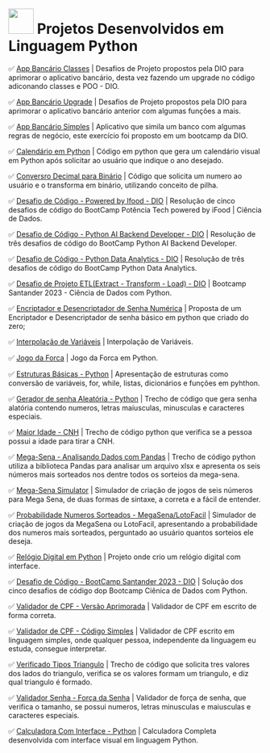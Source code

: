 # <img src="https://hermes.dio.me/skills/7c8b20c8-af95-4c24-87ae-be37695d1f0a.png" height="50"> Projetos Desenvolvidos em Linguagem Python

✅ [App Bancário Classes](https://github.com/Carlos-CGS/ProjetosPython/tree/main/App%20Bancario%20Classes) | Desafios de Projeto propostos pela DIO para aprimorar o aplicativo bancário, desta vez fazendo um upgrade no código adiconando classes e POO - DIO.

✅ [App Bancário Upgrade](https://github.com/Carlos-CGS/ProjetosPython/tree/main/App%20Banc%C3%A1rio%20Upgrade) | Desafios de Projeto propostos pela DIO para aprimorar o aplicativo bancário anterior com algumas funções a mais.

✅ [App Bancário Simples](https://github.com/Carlos-CGS/ProjetosPython/tree/main/App%20Banc%C3%A1rio) | Aplicativo que simila um banco com algumas regras de negócio, este exercício foi proposto em um bootcamp da DIO.

✅ [Calendário em Python](https://github.com/Carlos-CGS/ProjetosPython/tree/main/Calendario) | Código em python que gera um calendário visual em Python após solicitar ao usuário que indique o ano desejado.

✅ [Conversro Decimal para Binário](https://github.com/Carlos-CGS/ProjetosPython/tree/main/Conversor%20Decimal-Binario) | Código que solicita um numero ao usuário e o transforma em binário, utilizando conceito de pilha.

✅ [Desafio de Código - Powered by Ifood - DIO](https://github.com/Carlos-CGS/ProjetosPython/tree/main/Desafio%20Codigo%20BootCamp%20-%20Pot%C3%AAncia%20Tech%20powered%20by%20iFood%20-%20Ci%C3%AAncia%20de%20Dados) | Resolução de cinco desafios de código do BootCamp Potência Tech powered by iFood | Ciência de Dados.

✅ [Desafio de Código - Python AI Backend Developer - DIO](https://github.com/Carlos-CGS/ProjetosPython/tree/main/Desafio%20Codigo%20BootCamp%20-%20Python%20AI%20Backend%20Developer) | Resolução de três desafios de código do BootCamp Python AI Backend Developer.

✅ [Desafio de Código - Python Data Analytics - DIO](https://github.com/Carlos-CGS/ProjetosPython/tree/main/Desafio%20Codigo%20Bootcamp%20-%20Python%20Data%20Analytics%20-%20DIO) | Resolução de três desafios de código do BootCamp Python Data Analytics.

✅ [Desafio de Projeto ETL(Extract - Transform - Load) - DIO](https://github.com/Carlos-CGS/ProjetosPython/tree/main/Desafio%20Projeto%20-%20ETL%20-%20SantaderDevWeek) | Bootcamp Santander 2023 - Ciência de Dados com Python.

✅ [Encriptador e Desencriptador de Senha Numérica](https://github.com/Carlos-CGS/ProjetosPython/tree/main/Encriptador%20Senha) | Proposta de um Encriptador e Desencriptador de senha básico em python que criado do zero;

✅ [Interpolação de Variáveis](https://github.com/Carlos-CGS/ProjetosPython/tree/main/Interpola%C3%A7%C3%A3o%20de%20Variaveis%20-%20Python) | Interpolação de Variáveis.

✅ [Jogo da Forca](https://github.com/Carlos-CGS/ProjetosPython/tree/main/JogodaForca) | Jogo da Forca em Python.

✅ [Estruturas Básicas - Python](https://github.com/Carlos-CGS/ProjetosPython/tree/main/Estruturas%20Basicas) | Apresentação de estruturas como conversão de variáveis, for, while, listas, dicionários e funções em pyhthon.

✅ [Gerador de senha Aleatória - Python](https://github.com/Carlos-CGS/ProjetosPython/tree/main/GeradorSenhaAleatoria) | Trecho de código que gera senha alatória contendo numeros, letras maiusculas, minusculas e caracteres especiais.

✅ [Maior Idade - CNH](https://github.com/Carlos-CGS/ProjetosPython/tree/main/Maior%20Idade%20CNH%20-%20Python) | Trecho de código python que verifica se a pessoa possui a idade para tirar a CNH.

✅ [Mega-Sena - Analisando Dados com Pandas](https://github.com/Carlos-CGS/ProjetosPython/tree/main/MegaSena-AnaliseComPandas) | Trecho de código python utiliza a biblioteca Pandas para analisar um arquivo xlsx e apresenta os seis números mais sorteados nos dentre todos os sorteios da mega-sena.

✅ [Mega-Sena Simulator](https://github.com/Carlos-CGS/ProjetosPython/tree/main/MegaSena_Simulator) | Simulador de criação de jogos de seis números para Mega Sena, de duas formas de sintaxe, a correta e a fácil de entender.

✅ [Probabilidade Numeros Sorteados - MegaSena/LotoFacil](https://github.com/Carlos-CGS/ProjetosPython/tree/main/Probabilidade%20Numeros%20Sorteados) | Simulador de criação de jogos da MegaSena ou LotoFacil, apresentando a probabilidade dos numeros mais sorteados, perguntado ao usuário quantos sorteios ele deseja.

✅ [Relógio Digital em Python](https://github.com/Carlos-CGS/ProjetosPython/tree/main/Rel%C3%B3gio%20Digital%20em%20Python) | Projeto onde crio um relógio digital com interface.

✅ [Desafio de Código - BootCamp Santander 2023 - DIO](https://github.com/Carlos-CGS/ProjetosPython/tree/main/Santander%20Bootcamp%202023%20-%20%20Desafio%20Codigo%20-%20Ciencia%20de%20Dados%20com%20Python) | Solução dos cinco desafios de código dop Bootcamp Ciênica de Dados com Python.

✅ [Validador de CPF - Versão Aprimorada](https://github.com/Carlos-CGS/ProjetosPython/tree/main/Validador%20CPF%20Python%20-%20vers%C3%A3o%20Melhorada) | Validador de CPF em escrito de forma correta.

✅ [Validador de CPF - Código Simples](https://github.com/Carlos-CGS/ProjetosPython/tree/main/Validador%20de%20CPF%20Python%20-%20C%C3%B3digo%20Simples) | Validador de CPF escrito em linguagem simples, onde qualquer pessoa, independente da linguagem eu estuda, consegue interpretar.

✅ [Verificado Tipos Triangulo](https://github.com/Carlos-CGS/ProjetosPython/tree/main/Verificar%20Tipos%20Triangulo) | Trecho de código que solicita tres valores dos lados do triangulo, verifica se os valores formam um triangulo, e diz qual triangulo é formado.

✅ [Validador Senha - Força da Senha](https://github.com/Carlos-CGS/ProjetosPython/tree/main/VerificarForcaSenha) | Validador de força de senha, que verifica o tamanho, se possui numeros, letras minusculas e maiusculas e caracteres especiais.

✅ [Calculadora Com Interface - Python](https://github.com/Carlos-CGS/ProjetosPython/tree/main/calculadoraCompleta) | Calculadora Completa desenvolvida com interface visual em linguagem Python.


